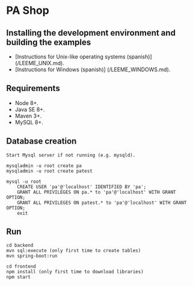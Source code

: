 # PA Shop

## Installing the development environment and building the examples

- [Instructions for Unix-like operating systems (spanish)] (/LEEME_UNIX.md).
- [Instructions for Windows (spanish)] (/LEEME_WINDOWS.md).

## Requirements

- Node 8+.
- Java SE 8+.
- Maven 3+.
- MySQL 8+.

## Database creation

```
Start Mysql server if not running (e.g. mysqld).

mysqladmin -u root create pa
mysqladmin -u root create patest

mysql -u root
    CREATE USER 'pa'@'localhost' IDENTIFIED BY 'pa';
    GRANT ALL PRIVILEGES ON pa.* to 'pa'@'localhost' WITH GRANT OPTION;
    GRANT ALL PRIVILEGES ON patest.* to 'pa'@'localhost' WITH GRANT OPTION;
    exit
```

## Run

```
cd backend
mvn sql:execute (only first time to create tables)
mvn spring-boot:run

cd frontend
npm install (only first time to download libraries)
npm start
```
